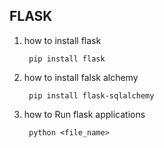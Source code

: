 ## FLASK


1. how to install flask

        pip install flask
2. how to install falsk alchemy

        pip install flask-sqlalchemy

3. how to Run flask applications

        python <file_name>
      
